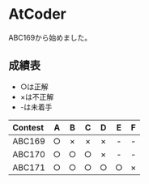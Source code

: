 # AtCoder

ABC169から始めました。

## 成績表
* ○は正解
* ×は不正解
* -は未着手

| Contest | A | B | C | D | E | F |
| :--- | :---: | :---: | :---: | :---: | :---: | :---: |
| ABC169 | ○ | × | × | × | - | - |
| ABC170 | ○ | ○ | ○ | × | - | - |
| ABC171 | ○ | ○ | ○ | ○ | ○ | × |
